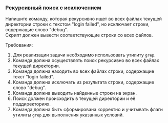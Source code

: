 
### Рекурсивный поиск с исключением

Напишите команду, которая рекурсивно ищет во всех файлах текущей директории строки с текстом "login failed", но исключает строки, содержащие слово "debug".\
Скрипт должен вывести соответствующие строки со всех файлов.

Требования:
1. Для реализации задачи необходимо использовать утилиту `grep`. 
2. Команда должна осуществлять поиск рекурсивно во всех файлах текущей директории. 
3. Команда должна находить во всех файлах строки, содержащие текст "login failed". 
4. Команда должна исключать из результата строки, содержащие слово "debug". 
5. Команда должна выводить найденные строки на экран. 
6. Поиск должен происходить в текущей директории и её поддиректориях. 
7. Команда должна быть сформирована корректно и учитывать флаги утилиты `grep` для выполнения указанных условий.
